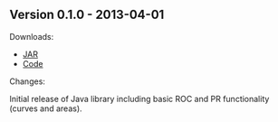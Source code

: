 Version 0.1.0 - 2013-04-01
--------------------------

Downloads:

* [JAR](http://kboyd.github.com/Roc/releases/0.1.0/roc-0.1.0.jar)
* [Code](https://github.com/Roc/tree/0.1.0)

Changes:

Initial release of Java library including basic ROC and PR functionality
(curves and areas).


